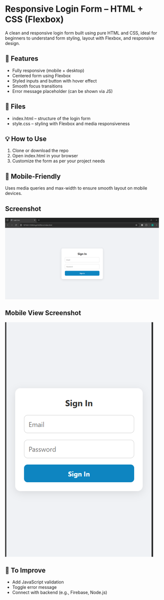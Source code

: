 # Responsive Login Form – HTML + CSS (Flexbox)

A clean and responsive login form built using pure HTML and CSS, ideal for beginners to understand form styling, layout with Flexbox, and responsive design.

## 🚀 Features
- Fully responsive (mobile + desktop)
- Centered form using Flexbox
- Styled inputs and button with hover effect
- Smooth focus transitions
- Error message placeholder (can be shown via JS)

## 📁 Files
- index.html – structure of the login form
- style.css – styling with Flexbox and media responsiveness

## 💡 How to Use
1. Clone or download the repo
2. Open index.html in your browser
3. Customize the form as per your project needs

## 📱 Mobile-Friendly
Uses media queries and max-width to ensure smooth layout on mobile devices.

## Screenshot
![Preview](image.png)

## Mobile View Screenshot
![screenshot](image-1.png)

## 🔧 To Improve
- Add JavaScript validation
- Toggle error message
- Connect with backend (e.g., Firebase, Node.js)
